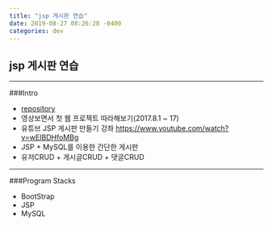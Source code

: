 ```yaml
---
title: "jsp 게시판 연습"
date: 2019-08-27 08:26:28 -0400
categories: dev
---
```

## jsp 게시판 연습
---
###Intro
- [repository]
- 영상보면서 첫 웹 프로젝트 따라해보기(2017.8.1 ~ 17)
- 유튜브 JSP 게시판 만들기 강좌 https://www.youtube.com/watch?v=wEIBDHfoMBg
- JSP + MySQL를 이용한 간단한 게시판
- 유저CRUD + 게시글CRUD + 댓글CRUD
---
###Program Stacks
- BootStrap
- JSP
- MySQL

[repository]: https://github.com/blackjayH/board-jsp-
